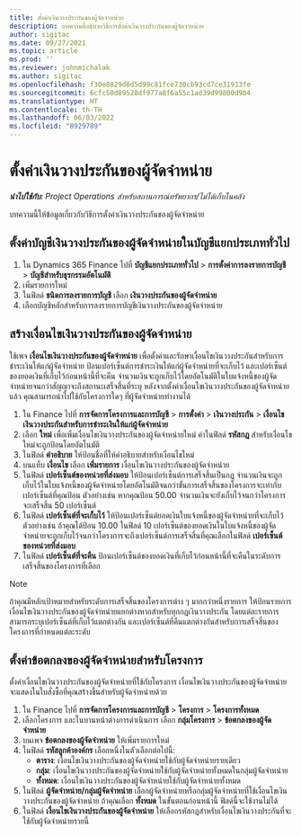 ```yaml
---
title: ตั้งค่าเงินวางประกันของผู้จัดจำหน่าย
description: บทความนี้อธิบายวิธีการตั้งค่าเงินวางประกันของผู้จัดจำหน่าย
author: sigitac
ms.date: 09/27/2021
ms.topic: article
ms.prod: ''
ms.reviewer: johnmichalak
ms.author: sigitac
ms.openlocfilehash: f30e8829d8d5d99c81fce730cb93cd7ce31913fe
ms.sourcegitcommit: 6cfc50d89528df977a8f6a55c1ad39d99800d9b4
ms.translationtype: HT
ms.contentlocale: th-TH
ms.lasthandoff: 06/03/2022
ms.locfileid: "8929789"
---
```

# <a name="set-up-vendor-retention"></a>ตั้งค่าเงินวางประกันของผู้จัดจำหน่าย

_**นำไปใช้กับ:** Project Operations สำหรับสถานการณ์ทรัพยากร/ไม่ได้เก็บในคลัง_

บทความนี้ให้ข้อมูลเกี่ยวกับวิธีการตั้งค่าเงินวางประกันของผู้จัดจำหน่าย

## <a name="set-up-a-vendor-retention-account-in-general-ledger"></a>ตั้งค่าบัญชีเงินวางประกันของผู้จัดจำหน่ายในบัญชีแยกประเภททั่วไป

1. ใน Dynamics 365 Finance ไปที่ **บัญชีแยกประเภททั่วไป** > **การตั้งค่าการลงรายการบัญชี** > **บัญชีสำหรับธุรกรรมอัตโนมัติ**
2. เพิ่มรายการใหม่
3. ในฟิลด์ **ชนิดการลงรายการบัญชี** เลือก **เงินวางประกันของผู้จัดจำหน่าย**
4. เลือกบัญชีหลักสำหรับการลงรายการบัญชีเงินวางประกันของผู้จัดจำหน่าย

## <a name="create-vendor-retention-terms"></a>สร้างเงื่อนไขเงินวางประกันของผู้จัดจำหน่าย

ใช้เพจ **เงื่อนไขเงินวางประกันของผู้จัดจำหน่าย** เพื่อตั้งค่าและรักษาเงื่อนไขเงินวางประกันสำหรับการชำระเงินให้แก่ผู้จัดจำหน่าย ป้อนเปอร์เซ็นต์การชำระเงินให้แก่ผู้จัดจำหน่ายที่จะเก็บไว้ และเปอร์เซ็นต์ของยอดเงินที่เก็บไว้ก่อนหน้านี้ที่จะคืน จำนวนเงินจะถูกเก็บไว้โดยอัตโนมัติในใบแจ้งหนี้ของผู้จัดจำหน่ายจนกว่าสัญญาจะถึงสถานะเสร็จสิ้นที่ระบุ หลังจากตั้งค่าเงื่อนไขเงินวางประกันของผู้จัดจำหน่ายแล้ว คุณสามารถนำไปใช้กับโครงการใดๆ ที่ผู้จัดจำหน่ายทำงานได้

1. ใน Finance ไปที่ **การจัดการโครงการและการบัญชี** > **การตั้งค่า** > **เงินวางประกัน** > **เงื่อนไขเงินวางประกันสำหรับการชำระเงินให้แก่ผู้จัดจำหน่าย**
2. เลือก **ใหม่** เพื่อเพิ่มเงื่อนไขเงินวางประกันของผู้จัดจำหน่ายใหม่ ค่าในฟิลด์ **รหัสกฎ** สำหรับเงื่อนไขใหม่จะถูกป้อนโดยอัตโนมัติ 
3. ในฟิลด์ **คำอธิบาย** ให้ป้อนชื่อที่ให้คำอธิบายสำหรับเงื่อนไขใหม่
4. บนแท็บ **เงื่อนไข** เลือก **เพิ่มรายการ** เงื่อนไขเงินวางประกันของผู้จัดจำหน่าย
5. ในฟิลด์ **เปอร์เซ็นต์ของหน่วยที่ส่งมอบ** ให้ป้อนเปอร์เซ็นต์การเสร็จสิ้นเป็นกฎ จำนวนเงินจะถูกเก็บไว้ในใบแจ้งหนี้ของผู้จัดจำหน่ายโดยอัตโนมัติจนกว่าขั้นการเสร็จสิ้นของโครงการจะเท่ากับเปอร์เซ็นต์ที่คุณป้อน ตัวอย่างเช่น หากคุณป้อน 50.00 จำนวนเงินจะยังเก็บไว้จนกว่าโครงการจะเสร็จสิ้น 50 เปอร์เซ็นต์
6. ในฟิลด์ **เปอร์เซ็นต์ที่จะเก็บไว้** ให้ป้อนเปอร์เซ็นต์ยอดเงินใบแจ้งหนี้ของผู้จัดจำหน่ายที่จะเก็บไว้ ตัวอย่างเช่น ถ้าคุณได้ป้อน 10.00 ในฟิลด์ 10 เปอร์เซ็นต์ของยอดเงินในใบแจ้งหนี้ของผู้จัดจำหน่ายจะถูกเก็บไว้จนกว่าโครงการจะถึงเปอร์เซ็นต์การเสร็จสิ้นที่คุณเลือกในฟิลด์  **เปอร์เซ็นต์ของหน่วยที่ส่งมอบ**
7. ในฟิลด์ **เปอร์เซ็นต์ที่จะคืน** ป้อนเปอร์เซ็นต์ของยอดเงินที่เก็บไว้ก่อนหน้านี้ที่จะคืนในระดับการเสร็จสิ้นของโครงการที่เลือก

> [!NOTE]
> ถ้าคุณมีหลักเป้าหมายสำหรับระดับการเสร็จสิ้นของโครงการต่าง ๆ มากกว่าหนึ่งรายการ ให้ป้อนรายการเงื่อนไขเงินวางประกันของผู้จัดจำหน่ายแยกต่างหากสำหรับทุกกฎเงินวางประกัน โดยแต่ละรายการสามารถระบุเปอร์เซ็นต์ที่เก็บไว้แตกต่างกัน และเปอร์เซ็นต์ที่คืนแตกต่างกันสำหรับการเสร็จสิ้นของโครงการที่กำหนดแต่ละระดับ

## <a name="set-up-a-vendor-agreement-for-the-project"></a>ตั้งค่าข้อตกลงของผู้จัดจำหน่ายสำหรับโครงการ

ตั้งค่าเงื่อนไขเงินวางประกันของผู้จัดจำหน่ายที่ใช้กับโครงการ เงื่อนไขเงินวางประกันของผู้จัดจำหน่ายจะแสดงในใบสั่งซื้อที่คุณสร้างขึ้นสำหรับผู้จัดจำหน่ายด้วย

1. ใน Finance ไปที่ **การจัดการโครงการและการบัญชี** > **โครงการ** > **โครงการทั้งหมด** 
2. เลือกโครงการ และในบานหน้าต่างการดำเนินการ เลือก **กลุ่มโครงการ** > **ข้อตกลงของผู้จัดจำหน่าย**
3. บนเพจ **ข้อตกลงของผู้จัดจำหน่าย** ให้เพิ่มรายการใหม่
4. ในฟิลด์ **รหัสลูกค้าองค์กร** เลือกหนึ่งในตัวเลือกต่อไปนี้:
   - **ตาราง**: เงื่อนไขเงินวางประกันของผู้จัดจำหน่ายใช้กับผู้จัดจำหน่ายรายเดียว
   - **กลุ่ม**: เงื่อนไขเงินวางประกันของผู้จัดจำหน่ายใช้กับผู้จัดจำหน่ายทั้งหมดในกลุ่มผู้จัดจำหน่าย
   - **ทั้งหมด**: เงื่อนไขเงินวางประกันของผู้จัดจำหน่ายใช้กับผู้จัดจำหน่ายทั้งหมด
5. ในฟิลด์ **ผู้จัดจำหน่าย/กลุ่มผู้จัดจำหน่าย** เลือกผู้จัดจำหน่ายหรือกลุ่มผู้จัดจำหน่ายที่ใช้เงื่อนไขเงินวางประกันของผู้จัดจำหน่าย ถ้าคุณเลือก **ทั้งหมด** ในขั้นตอนก่อนหน้านี้ ฟิลด์นี้จะใช้งานไม่ได้
6. ในฟิลด์ **เงื่อนไขเงินวางประกันของผู้จัดจำหน่าย** ให้เลือกรหัสกฎสำหรับเงื่อนไขเงินวางประกันที่จะใช้กับผู้จัดจำหน่ายรายนี้

